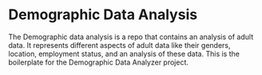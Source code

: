 <h1>Demographic Data Analysis</h1>
The Demographic data analysis is a repo that contains an analysis of adult data. It represents different aspects of adult data like their genders, location, employment status, and an analysis of these data. This is the boilerplate for the Demographic Data Analyzer project.

